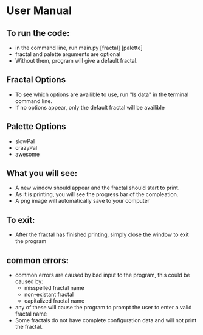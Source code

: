 # User Manual

## To run the code:
* in the command line, run main.py [fractal] [palette]
* fractal and palette arguments are optional
* Without them, program will give a default fractal.

## Fractal Options
* To see which options are availible to use, run "ls data" in the terminal command line.
* If no options appear, only the default fractal will be availible

## Palette Options
* slowPal
* crazyPal
* awesome

## What you will see:
* A new window should appear and the fractal should start to print.
* As it is printing, you will see the progress bar of the compleation.
* A png image will automatically save to your computer

## To exit:
* After the fractal has finished printing, simply close the window to exit the program

## common errors:
* common errors are caused by bad input to the program, this could be caused by:
    * misspelled fractal name
    * non-existant fractal
    * capitalized fractal name
* any of these will cause the program to prompt the user to enter a valid fractal name
* Some fractals do not have complete configuration data and will not print the fractal.


